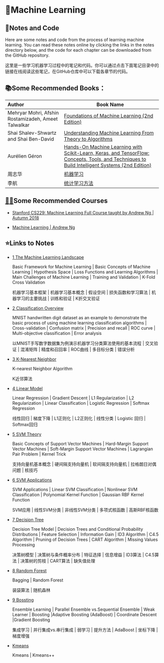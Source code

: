 # 🤖Machine Learning

## 📝Notes and Code

Here are some notes and code from the process of learning machine learning. You can read these notes online by clicking the links in the notes directory below, and the code for each chapter can be downloaded from the GitHub repository.

这里是一些学习机器学习过程中的笔记和代码。你可以通过点击下面笔记目录中的链接在线阅读这些笔记，在GitHub仓库中可以下载各章节的代码。

## 📚Some Recommended Books：

| Author                                              | Book Name                                                    |
| :-------------------------------------------------- | ------------------------------------------------------------ |
| Mehryar Mohri, Afshin Rostamizadeh, Ameet Talwalkar | [Foundations of Machine Learning (2nd Edition)](Books/Foundations%20of%20Machine%20Learning%20(second%20edition).pdf) |
| Shai Shalev-Shwartz and Shai Ben-David              | [Understanding Machine Learning From Theory to Algorithms](Books/Understanding%20Machine%20Learning%20From%20Theory%20to%20Algorithms.pdf) |
| Aurélien Géron                                      | [Hands-On Machine Learning with Scikit-Learn, Keras, and TensorFlow: Concepts, Tools, and Techniques to Build Intelligent Systems (2nd Edition)](Books/Hands-On%20Machine%20Learning%20with%20Scikit-Learn%20and%20TensorFlow) |
| 周志华                                              | [机器学习](Books/机器学习,周志华.pdf)                        |
| 李航                                                | [统计学习方法](Books/统计学习方法,李航.pdf)                  |

## [👨‍🏫](https://emojipedia.org/man-teacher/)Some Recommended Courses

- [Stanford CS229: Machine Learning Full Course taught by Andrew Ng | Autumn 2018](https://www.youtube.com/watch?v=jGwO_UgTS7I&list=PLoROMvodv4rMiGQp3WXShtMGgzqpfVfbU)[](https://www.youtube.com/watch?v=jGwO_UgTS7I&list=PLoROMvodv4rMiGQp3WXShtMGgzqpfVfbU&index=1)

- [Machine Learning | Andrew Ng](https://www.youtube.com/watch?v=PPLop4L2eGk&list=PLLssT5z_DsK-h9vYZkQkYNWcItqhlRJLN)

## ⭐Links to Notes

- [1 The Machine Learning Landscape](https://teal-produce-f34.notion.site/1-The-Machine-Learning-Landscape-8b8b1ee4448446e495f7313bffedb0e6)

    Basic Framework for Machine Learning | Basic Concepts of Machine Learning | Hypothesis Space | Loss Functions and Learning Algorithms | Main Challenges of Machine Learning | Training and Validation | K-Fold Cross Validation

    机器学习基本框架 | 机器学习基本概念 | 假设空间 | 损失函数和学习算法 | 机器学习的主要挑战 | 训练和验证 | K折交叉验证

- [2 Classification Overview](https://www.notion.so/2-Classification-Overview-5efdf8d4c7a243478f05178bbaf7c6bd)

    MNIST handwritten digit dataset as an example to demonstrate the basic process of using machine learning classification algorithms | Cross-validation | Confusion matrix | Precision and recall | ROC curve | Multi-objective classification | Error analysis

    以MNIST手写数字数据集为例演示机器学习分类算法使用的基本流程 | 交叉验证 | 混淆矩阵 | 精度和召回率 | ROC曲线 | 多目标分类 | 错误分析

- [3 K-Nearest Neighbor](https://teal-produce-f34.notion.site/3-K-Nearest-Neighbor-4b79e3d4e3754d54be018abf40363b82)

    K-nearest Neighbor Algorithm

    K近邻算法

- [4 Linear Model](https://www.notion.so/4-Linear-Model-99a876ba896b403ba8c3e87a14ea4ee9)

    Linear Regression | Gradient Descent | L1 Regularization | L2 Regularization | Linear Classification | Logistic Regression | Softmax Regression

    线性回归 | 梯度下降 | L1正则化 | L2正则化 | 线性分类 | Logistic 回归 | Softmax回归

- [5 SVM Theory](https://teal-produce-f34.notion.site/5-SVM-Theory-08875165dc0a40f5ad4f4ba0b5c3b881)

    Basic Concepts of Support Vector Machines | Hard-Margin Support Vector Machines | Soft-Margin Support Vector Machines | Lagrangian Pair Problem | Kernel Trick

    支持向量机基本概念 | 硬间隔支持向量机 | 软间隔支持向量机 | 拉格朗日对偶问题 | 核技巧

- [6 SVM Applications](https://teal-produce-f34.notion.site/6-SVM-Applications-ee1c4ae2688c4cec8510658f7480f55e)

    SVM Applications | Linear SVM Classification | Nonlinear SVM Classification | Polynomial Kernel Function | Gaussian RBF Kernel Function

    SVM应用 | 线性SVM分类 | 非线性SVM分类 | 多项式核函数 | 高斯RBF核函数
    
- [7 Decision Tree](https://teal-produce-f34.notion.site/7-Decision-Tree-c953b7cbd3d74b4a8943df96b203cac3)

    Decision Tree Model | Decision Trees and Conditional Probability Distributions | Feature Selection | Information Gain | ID3 Algorithm | C4.5 Algorithm | Pruning of Decision Trees | CART Algorithm | Missing Values Processing

    决策树模型 | 决策树与条件概率分布 | 特征选择 | 信息增益 | ID3算法 | C4.5算法 | 决策树的剪枝 | CART算法 | 缺失值处理

- [8 Random Forest](https://teal-produce-f34.notion.site/8-Random-Forest-29709a9cad9b495483052aefb40a4ad7)

    Bagging | Random Forest

    装袋算法 | 随机森林

- [9 Bossting](https://teal-produce-f34.notion.site/9-Boosting-e4b9b65b967645df808a16112855e398)

    Ensemble Learning | Parallel Ensemble vs.Sequential Ensemble | Weak Learner | Boosting |Adaptive Boosting (AdaBoost) | Coordinate Descent |Gradient Boosting

    集成学习 | 并行集成vs.串行集成 | 弱学习 | 提升方法 | AdaBoost |  坐标下降 | 梯度增强

- [Kmeans](https://www.notion.so/10-K-means-d7a7fef619f54a36a914b95b9ae29ab4?pvs=4)

    Kmeans | Kmeans++
